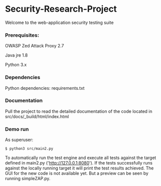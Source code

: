 # Security-Research-Project

Welcome to the web-application security testing suite

### Prerequisites:

OWASP Zed Attack Proxy 2.7

Java jre 1.8

Python 3.x

### Dependencies

Python dependencies: requirements.txt

### Documentation

Pull the project to read the detailed documentation of the code located in src/docs/_build/html/index.html

### Demo run

As superuser:

    $ python3 src/main2.py
 
To automatically  run the test engine and execute all tests against the target defined in main2.py ('http://127.0.0.1:8080'). If the tests successfully runs against the locally running target it will print the test results achieved. The GUI for the new code is not available yet. But a preview can be seen by running simpleZAP.py.

